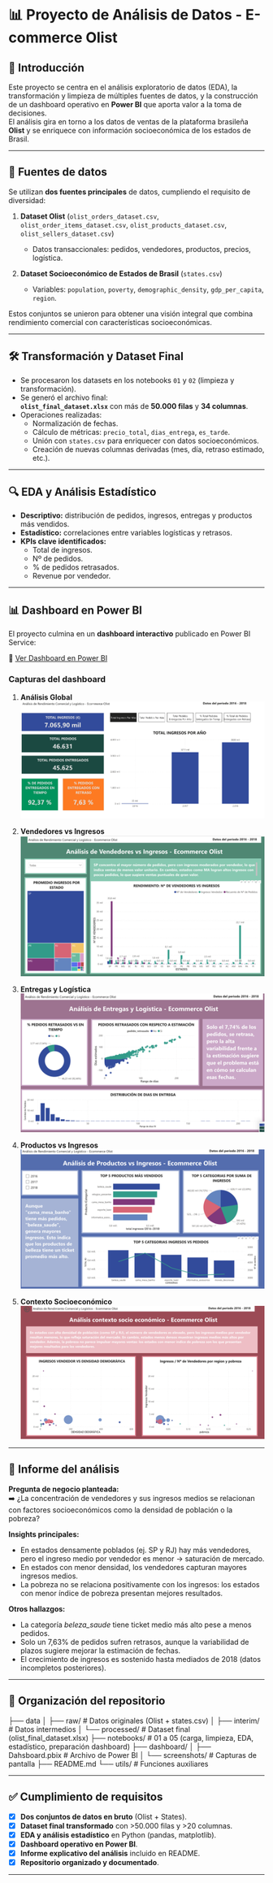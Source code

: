# 📊 Proyecto de Análisis de Datos - E-commerce Olist

## 🚀 Introducción
Este proyecto se centra en el análisis exploratorio de datos (EDA), la transformación y limpieza de múltiples fuentes de datos, y la construcción de un dashboard operativo en **Power BI** que aporta valor a la toma de decisiones.  
El análisis gira en torno a los datos de ventas de la plataforma brasileña **Olist** y se enriquece con información socioeconómica de los estados de Brasil.

---

## 📂 Fuentes de datos
Se utilizan **dos fuentes principales** de datos, cumpliendo el requisito de diversidad:

1. **Dataset Olist** (`olist_orders_dataset.csv`, `olist_order_items_dataset.csv`, `olist_products_dataset.csv`, `olist_sellers_dataset.csv`)  
   - Datos transaccionales: pedidos, vendedores, productos, precios, logística.  

2. **Dataset Socioeconómico de Estados de Brasil** (`states.csv`)  
   - Variables: `population`, `poverty`, `demographic_density`, `gdp_per_capita`, `region`.  

Estos conjuntos se unieron para obtener una visión integral que combina rendimiento comercial con características socioeconómicas.

---

## 🛠️ Transformación y Dataset Final
- Se procesaron los datasets en los notebooks `01` y `02` (limpieza y transformación).  
- Se generó el archivo final:  
  **`olist_final_dataset.xlsx`** con más de **50.000 filas** y **34 columnas**.  
- Operaciones realizadas:
  - Normalización de fechas.  
  - Cálculo de métricas: `precio_total`, `dias_entrega`, `es_tarde`.  
  - Unión con `states.csv` para enriquecer con datos socioeconómicos.  
  - Creación de nuevas columnas derivadas (mes, día, retraso estimado, etc.).

---

## 🔍 EDA y Análisis Estadístico
- **Descriptivo:** distribución de pedidos, ingresos, entregas y productos más vendidos.  
- **Estadístico:** correlaciones entre variables logísticas y retrasos.  
- **KPIs clave identificados:**
  - Total de ingresos.  
  - Nº de pedidos.  
  - % de pedidos retrasados.  
  - Revenue por vendedor.  

---

## 📊 Dashboard en Power BI
El proyecto culmina en un **dashboard interactivo** publicado en Power BI Service:  

🔗 [Ver Dashboard en Power BI](https://app.powerbi.com/groups/me/reports/172250f4-cd43-4fc7-b351-e629442ca5c2/08c530d1085cabd25c37?experience=power-bi)

### Capturas del dashboard

1. **Análisis Global**  
   ![Análisis Global](dashboard/screenshots/dashboard_global.png)

2. **Vendedores vs Ingresos**  
   ![Vendedores vs Ingresos](dashboard/screenshots/dashboard_vendedores.png)

3. **Entregas y Logística**  
   ![Entregas y Logística](dashboard/screenshots/dashboard_logistica.png)

4. **Productos vs Ingresos**  
   ![Productos vs Ingresos](dashboard/screenshots/dashboard_productos.png)

5. **Contexto Socioeconómico**  
   ![Contexto Socioeconómico](dashboard/screenshots/dashboard_socioeco.png)

---

## 📝 Informe del análisis
**Pregunta de negocio planteada:**  
➡️ ¿La concentración de vendedores y sus ingresos medios se relacionan con factores socioeconómicos como la densidad de población o la pobreza?

**Insights principales:**
- En estados densamente poblados (ej. SP y RJ) hay más vendedores, pero el ingreso medio por vendedor es menor → saturación de mercado.  
- En estados con menor densidad, los vendedores capturan mayores ingresos medios.  
- La pobreza no se relaciona positivamente con los ingresos: los estados con menor índice de pobreza presentan mejores resultados.  

**Otros hallazgos:**
- La categoría *beleza_saude* tiene ticket medio más alto pese a menos pedidos.  
- Solo un 7,63% de pedidos sufren retrasos, aunque la variabilidad de plazos sugiere mejorar la estimación de fechas.  
- El crecimiento de ingresos es sostenido hasta mediados de 2018 (datos incompletos posteriores).  

---

## 📁 Organización del repositorio
├── data
│   ├── raw/                # Datos originales (Olist + states.csv)
│   ├── interim/            # Datos intermedios
│   └── processed/          # Dataset final (olist_final_dataset.xlsx)
├── notebooks/              # 01 a 05 (carga, limpieza, EDA, estadístico, preparación dashboard)
├── dashboard/
│   ├── Dahsboard.pbix      # Archivo de Power BI
│   └── screenshots/        # Capturas de pantalla
├── README.md
└── utils/                  # Funciones auxiliares

---

## ✅ Cumplimiento de requisitos
- [x] **Dos conjuntos de datos en bruto** (Olist + States).  
- [x] **Dataset final transformado** con >50.000 filas y >20 columnas.  
- [x] **EDA y análisis estadístico** en Python (pandas, matplotlib).  
- [x] **Dashboard operativo en Power BI**.  
- [x] **Informe explicativo del análisis** incluido en README.  
- [x] **Repositorio organizado y documentado**.  

---
